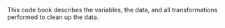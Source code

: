  This code book describes the variables, the data, and all transformations performed to clean up the data.
